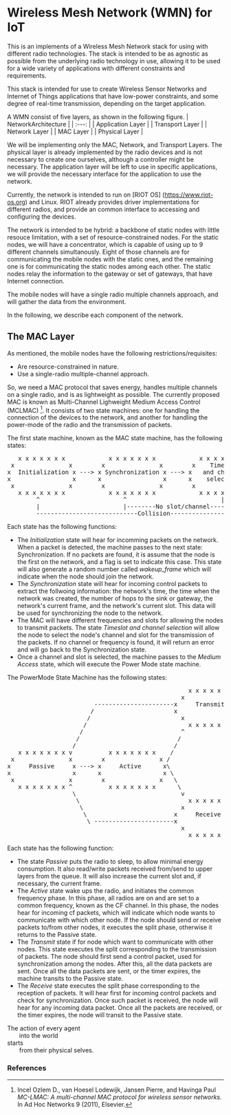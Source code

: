 # Wireless Mesh Network (WMN) for IoT

This is an implements of a Wireless Mesh Network stack for using with different radio technologies.
The stack is intended to be as agnostic as possible from the underlying radio technology in use,
allowing it to be used for a wide variety of applications with different constraints and
requirements.

This stack is intended for use to create Wireless Sensor Networks and Internet of Things applications that 
have low-power constraints, and some degree of real-time transmission, depending on the target application.

A WMN consist of five layers, as shown in the following figure.
| NetworkArchitecture |
| :---: |
| Application Layer |
| Transport Layer |
| Network Layer |
| MAC Layer |
| Physical Layer |

We will be implementing only the MAC, Network, and Transport Layers. The physical layer is already 
implemented by the radio devices and is not necessary to create one ourselves, although a controller might be necessary.
The application layer will be left to use in specific applications, we will  provide the necessary 
interface for the application to use the network.

Currently, the network is intended to run on [RIOT OS] (https://www.riot-os.org) and Linux. RIOT already provides
driver implementations for different radios, and provide an common interface to accessing and configuring the
devices.

The network is intended to be hybrid: a backbone of static nodes with little resouce limitation, with a 
set of resource-constrained nodes. For the static nodes, we will have a concentrator, which is capable of
using up to 9 different channels simultanously. Eight of those channels are for communicating the 
mobile nodes with the static ones, and the remaining one is for communicating the static nodes among each other.
The static nodes relay the information to the gateway or set of gateways, that have Internet connection.

The mobile nodes will have a single radio multiple channels approach, and will gather the data from
the environment.

In the following, we describe each component of the network.

## The MAC Layer
As mentioned, the mobile nodes have the following restrictions/requisites:
- Are resource-constrained in nature.
- Use a single-radio multiple-channel approach.

So, we need a MAC protocol that saves energy, handles multiple channels on a single radio, and is as lightweight as possible. 
The currently proposed MAC is known as Multi-Channel Lighweight Medium Access Control (MCLMAC) [^1]. It
consists of two state machines: one for handling the connection of the devices to the network, and another
for handling the power-mode of the radio and the transmission of packets.

The first state machine, known as the MAC state machine, has the following states:
<pre>
   x x x x x x x            x x x x x x x            x x x x x x x            x x x x x x x
 x               x        x               x        x    Timeslot   x        x               x
x  Initialization x ---> x Synchronization x ---> x   and channel   x ---> x      Medium     x
x                 x      x                 x      x    selection    x      x      Accesss    x
 x               x        x               x        x               x        x               x
   x x x x x x x            x x x x x x x            x x x x x x x            x x x x x x x
        ^                       ^                          |                        |
        |                       |--------No slot/channel----                        |
        ----------------------------Collision---------------------------------------|
</pre>
Each state has the following functions:
- The _Initialization_ state will hear for incomming packets on the network. When a packet is detected, the 
machine passes to the next state: Synchronization. If no packets are found, it is assume that the node
is the first on the network, and a flag is set to indicate this case. This state will also generate a 
random number called *wakeup_frame* which will indicate when the node should join the network.
- The _Synchronization_ state will hear for incoming control packets to extract the follwoing information:
the network's time, the time when the network was created, the number of hops to the sink or gateway,
the network's current frame, and the network's current slot. This data will be used for synchronizing 
the node to the network.
- The MAC will have different frequencies and slots for allowing the nodes to transmit packets. The state
_Timeslot and channel selection_ will allow the node to select the node's channel and slot for the transmission
of the packets. If no channel or frequency is found, it will return an error and will go back to the 
Synchronization state.
- Once a channel and slot is selected, the machine passes to the _Medium Access_ state, which will
execute the Power Mode state machine.

The PowerMode State Machine has the following states:
<pre>
                                                  x x x x x x x
                                                x               x
                        ----------------------x     Transmit      x
                       /                      x                   x
                      /                         x               x
                     /                            x x x x x x x
                    /                           ^
                   /                           /
                  /                           /
   x x x x x x x v          x x x x x x x    /
 x               x        x               x /
x     Passive     x ---> x     Active      x\
x                 x      x                 x \
 x               x        x               x   \
   x x x x x x x ^          x x x x x x x      \
                  \                             v
                   \                              x x x x x x x
                    \                           x               x
                     \                        x     Receive       x
                      \ ----------------------x                   x
                                                x               x
                                                  x x x x x x x
</pre>
Each state has the following function:
- The state _Passive_ puts the radio to sleep, to allow minimal energy consumption.
It also read/write packets received from/send to upper layers from the queue. It will also increase
the current slot and, if necessary, the current frame.
- The _Active_ state wake ups the radio, and initiates the common frequency phase. In this phase, all 
radios are on and are set to a common frequency, known as the CF channel. In this phase, the nodes
hear for incoming cf packets, which will indicate which node wants to communicate with which other
node. If the node should send or receive packets to/from other nodes, it executes the split phase,
otherwise it returns to the Passive state.
- The _Transmit_ state if for node which want to communicate with other nodes. This state executes the
split corresponding to the transmission of packets. The node should first send a control packet, used
for synchronization among the nodes. After this, all the data packets are sent. Once all the data 
packets are sent, or the timer expires, the machine transits to the Passive state.
- The _Receive_ state executes the split phase corresponding to the reception of packets. It will hear 
first for incoming control packets and check for synchronization. Once such packet is received, the 
node will hear for any incoming data packet. Once all the packets are received, or the timer expires,
the node will transit to the Passive state.

The action of every agent <br />
  into the world <br />
starts <br />
  from their physical selves. <br />


### References
[^1]: Incel Ozlem D., van Hoesel Lodewijk, Jansen Pierre, and Havinga Paul *MC-LMAC: A multi-channel MAC protocol for wireless sensor networks.* In Ad Hoc Networks 9 (2011), Elsevier.
